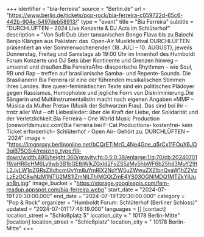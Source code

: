 +++
identifier = "bia-ferreira"
source = "Berlin.de"
url = "https://www.berlin.de/tickets/pop-rock/bia-ferreira-c059722d-65c6-442b-904e-5497deb58913/"
type = "event"
title = "Bia Ferreira"
subtitle = "DURCHLÜFTEN – 2024 Live Konzerte & DJ Acts im Schlüterhof"
description = "Von Sufi Dub über tansanischen Bongo Flava bis zu Balochi Benjo Klängen aus Pakistan: das  Open-Air Musikfestival DURCHLÜFTEN präsentiert an vier Sommerwochenenden (18. JULI – 10. AUGUST), jeweils Donnerstag, Freitag und Samstags ab 19:00 Uhr im Innenhof des Humboldt Forum Konzerte und DJ Sets über Kontinente und Grenzen hinweg – umsonst und draußen.Bia FerreiraAfro-diasporische Rhythmen – wie Soul, RB und Rap – treffen auf brasilianische Samba- und Repente-Sounds. Die Brasilianerin Bia Ferreira ist eine der führenden musikalischen Stimmen ihres Landes. Ihre queer-feministischen Texte sind ein politisches Plädoyer gegen Rassismus, Homophobie und jegliche Form von Diskriminierung.Die Sängerin und Multiinstrumentalistin macht nach eigenen Angaben »MMP – Música da Mulher Preta« (Musik der Schwarzen Frau). Das sind bei ihr – trotz aller Wut – oft Liebeslieder: über die Kraft der Liebe, der Solidarität und der Verletzlichkeit.Bia Ferreira – One World Music Production (oneworldsmusic.com)Bia Ferreira bei F-Cat Productions- kostenfrei- kein Ticket erforderlich- Schlüterhof - Open Air- Gehört zu: DURCHLÜFTEN – 2024"
image = "https://imgproxy.berlinonline.net/bCQrETjMrO_4Ne4Gne_q5rCx11FOuX6JO3qiB75OSi4/resizing_type:fill-down/width:480/height:360/gravity:fp:0.5:0.38/enlarge:1/q:70/cb:2024070119/aHR0cHM6Ly9wb3B1bGEtbWlkZGxld2FyZS5zMy5hbWF6b25hd3MuY29tL2JvLW1pZGRsZXdhcmUvYm8uYmRlX2NoYW5uZWwuZXZlbnQvaW1hZ2VzLzEzOC8wNzM1NTU2MS1lZmNlLThlMGQtZmE4YS03OGNlMDQ1MTZkYjUuanBn.jpg"
image_bucket = "https://storage.googleapis.com/fem-readup.appspot.com/bia-ferreira.webp"
start_date = "2024-07-19T20:30:00.000"
end_date = "2024-07-19T20:30:00.000"
category = "Pop & Rock"
organizer = "Humboldt Forum: Schlüterhof (Berliner Schloss)"
updated = "2024-07-01T17:46:19.000"
languages = []
[contact]
location_street = "Schloßplatz 5"
location_city = " 10178 Berlin-Mitte"
[location]
location_street = "Schloßplatz"
location_city = " 10178 Berlin-Mitte"
+++